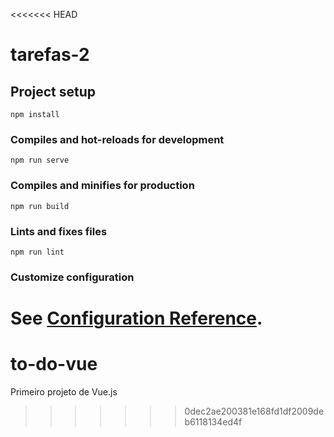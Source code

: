 <<<<<<< HEAD
# tarefas-2

## Project setup
```
npm install
```

### Compiles and hot-reloads for development
```
npm run serve
```

### Compiles and minifies for production
```
npm run build
```

### Lints and fixes files
```
npm run lint
```

### Customize configuration
See [Configuration Reference](https://cli.vuejs.org/config/).
=======
# to-do-vue
Primeiro projeto de Vue.js
>>>>>>> 0dec2ae200381e168fd1df2009deb6118134ed4f
